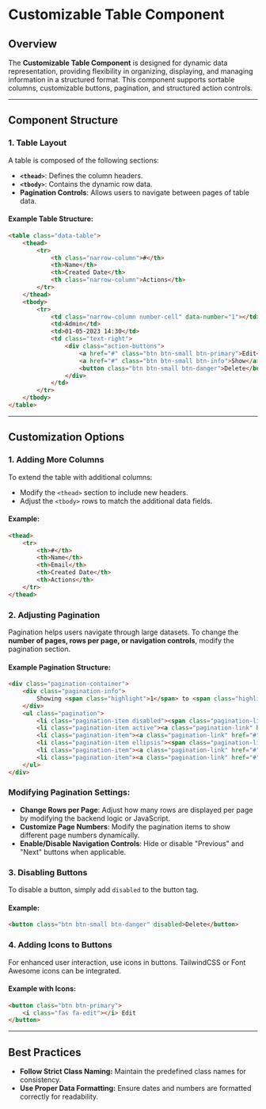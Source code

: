 # Customizable Table Component

## **Overview**
The **Customizable Table Component** is designed for dynamic data representation, providing flexibility in organizing, displaying, and managing information in a structured format. This component supports sortable columns, customizable buttons, pagination, and structured action controls.

---
## **Component Structure**
### **1. Table Layout**
A table is composed of the following sections:

- **`<thead>`**: Defines the column headers.
- **`<tbody>`**: Contains the dynamic row data.
- **Pagination Controls**: Allows users to navigate between pages of table data.

#### **Example Table Structure:**
```html
<table class="data-table">
    <thead>
        <tr>
            <th class="narrow-column">#</th>
            <th>Name</th>
            <th>Created Date</th>
            <th class="narrow-column">Actions</th>
        </tr>
    </thead>
    <tbody>
        <tr>
            <td class="narrow-column number-cell" data-number="1"></td>
            <td>Admin</td>
            <td>01-05-2023 14:30</td>
            <td class="text-right">
                <div class="action-buttons">
                    <a href="#" class="btn btn-small btn-primary">Edit</a>
                    <a href="#" class="btn btn-small btn-info">Show</a>
                    <button class="btn btn-small btn-danger">Delete</button>
                </div>
            </td>
        </tr>
    </tbody>
</table>
```

---
## **Customization Options**
### **1. Adding More Columns**
To extend the table with additional columns:
- Modify the `<thead>` section to include new headers.
- Adjust the `<tbody>` rows to match the additional data fields.

#### **Example:**
```html
<thead>
    <tr>
        <th>#</th>
        <th>Name</th>
        <th>Email</th>
        <th>Created Date</th>
        <th>Actions</th>
    </tr>
</thead>
```

### **2. Adjusting Pagination**
Pagination helps users navigate through large datasets. To change the **number of pages, rows per page, or navigation controls**, modify the pagination section.

#### **Example Pagination Structure:**
```html
<div class="pagination-container">
    <div class="pagination-info">
        Showing <span class="highlight">1</span> to <span class="highlight">10</span> of <span class="highlight">1000</span> results
    </div>
    <ul class="pagination">
        <li class="pagination-item disabled"><span class="pagination-link">‹</span></li>
        <li class="pagination-item active"><a class="pagination-link" href="#">1</a></li>
        <li class="pagination-item"><a class="pagination-link" href="#">2</a></li>
        <li class="pagination-item ellipsis"><span class="pagination-link">...</span></li>
        <li class="pagination-item"><a class="pagination-link" href="#">100</a></li>
        <li class="pagination-item"><a class="pagination-link" href="#">›</a></li>
    </ul>
</div>
```

### **Modifying Pagination Settings:**
- **Change Rows per Page**: Adjust how many rows are displayed per page by modifying the backend logic or JavaScript.
- **Customize Page Numbers**: Modify the pagination items to show different page numbers dynamically.
- **Enable/Disable Navigation Controls**: Hide or disable "Previous" and "Next" buttons when applicable.

### **3. Disabling Buttons**
To disable a button, simply add `disabled` to the button tag.

#### **Example:**
```html
<button class="btn btn-small btn-danger" disabled>Delete</button>
```

### **4. Adding Icons to Buttons**
For enhanced user interaction, use icons in buttons. TailwindCSS or Font Awesome icons can be integrated.

#### **Example with Icons:**
```html
<button class="btn btn-primary">
    <i class="fas fa-edit"></i> Edit
</button>
```

---
## **Best Practices**
- **Follow Strict Class Naming:** Maintain the predefined class names for consistency.
- **Use Proper Data Formatting:** Ensure dates and numbers are formatted correctly for readability.